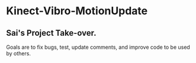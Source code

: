 Kinect-Vibro-MotionUpdate
=========================
Sai's Project Take-over. 
-------------------------
Goals are to fix bugs, test, update comments, and improve code to be 
used by others.

